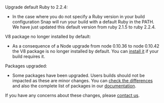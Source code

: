 Upgrade default Ruby to 2.2.4:

* In the case where you do not specify a Ruby version in your build configuration Snap will run your build with a default Ruby in the PATH. We have just updated this default version from ruby 2.1.5 to ruby 2.2.4.

V8 package no longer installed by default:

* As a consequence of a Node upgrade from node 0.10.36 to node 0.10.42 the V8 package is no longer installed by default. You can  [install it](https://docs.snap-ci.com/faq/) if your build requires it.

Packages upgraded:

* Some packages have been upgraded. Users builds should not be impacted as these are minor changes. You can [check the differences](https://s3.amazonaws.com/whats-new-prod/assets/packages/centos/diff-341-to-350.html) and also the complete list of packages in our [documentation](https://docs.snap-ci.com/the-ci-environment/complete-package-list/).


If you have any concerns about these changes, please [contact us](https://snap-ci.com/contact-us).
